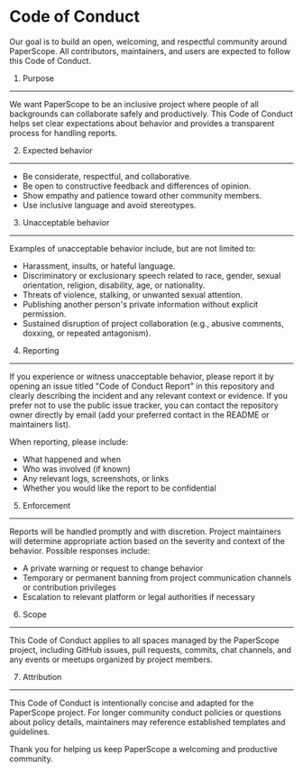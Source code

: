 Code of Conduct
================

Our goal is to build an open, welcoming, and respectful community around PaperScope. All contributors, maintainers, and users are expected to follow this Code of Conduct.

1. Purpose
-----------
We want PaperScope to be an inclusive project where people of all backgrounds can collaborate safely and productively. This Code of Conduct helps set clear expectations about behavior and provides a transparent process for handling reports.

2. Expected behavior
--------------------
- Be considerate, respectful, and collaborative.
- Be open to constructive feedback and differences of opinion.
- Show empathy and patience toward other community members.
- Use inclusive language and avoid stereotypes.

3. Unacceptable behavior
------------------------
Examples of unacceptable behavior include, but are not limited to:
- Harassment, insults, or hateful language.
- Discriminatory or exclusionary speech related to race, gender, sexual orientation, religion, disability, age, or nationality.
- Threats of violence, stalking, or unwanted sexual attention.
- Publishing another person's private information without explicit permission.
- Sustained disruption of project collaboration (e.g., abusive comments, doxxing, or repeated antagonism).

4. Reporting
------------
If you experience or witness unacceptable behavior, please report it by opening an issue titled "Code of Conduct Report" in this repository and clearly describing the incident and any relevant context or evidence. If you prefer not to use the public issue tracker, you can contact the repository owner directly by email (add your preferred contact in the README or maintainers list).

When reporting, please include:
- What happened and when
- Who was involved (if known)
- Any relevant logs, screenshots, or links
- Whether you would like the report to be confidential

5. Enforcement
--------------
Reports will be handled promptly and with discretion. Project maintainers will determine appropriate action based on the severity and context of the behavior. Possible responses include:
- A private warning or request to change behavior
- Temporary or permanent banning from project communication channels or contribution privileges
- Escalation to relevant platform or legal authorities if necessary

6. Scope
--------
This Code of Conduct applies to all spaces managed by the PaperScope project, including GitHub issues, pull requests, commits, chat channels, and any events or meetups organized by project members.

7. Attribution
--------------
This Code of Conduct is intentionally concise and adapted for the PaperScope project. For longer community conduct policies or questions about policy details, maintainers may reference established templates and guidelines.


Thank you for helping us keep PaperScope a welcoming and productive community.